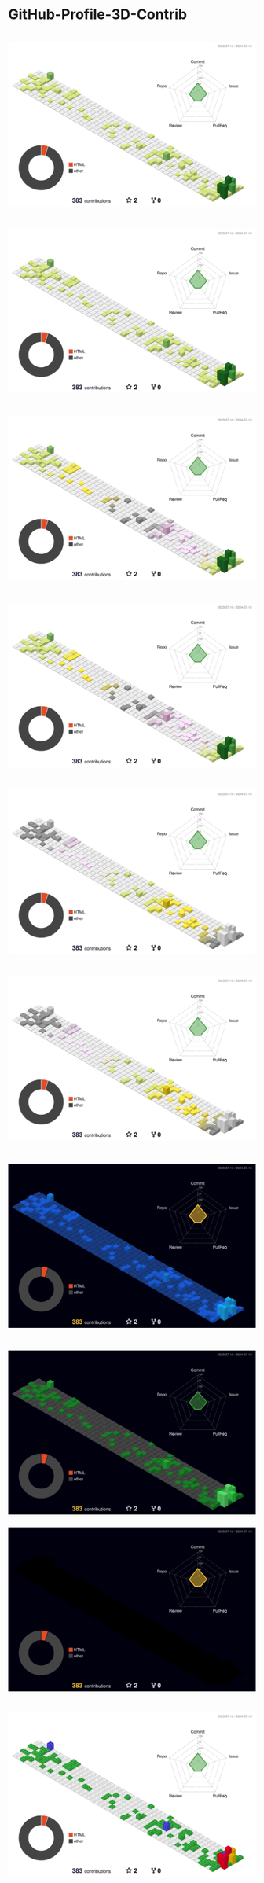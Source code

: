 # GitHub-Profile-3D-Contrib
# ![](./profile-3d-contrib/profile-green-animate.svg)
# ![](./profile-3d-contrib/profile-green.svg)
# ![](./profile-3d-contrib/profile-season-animate.svg)
# ![](./profile-3d-contrib/profile-season.svg)
# ![](./profile-3d-contrib/profile-south-season-animate.svg)
# ![](./profile-3d-contrib/profile-south-season.svg)
# ![](./profile-3d-contrib/profile-night-view.svg)
# ![](./profile-3d-contrib/profile-night-green.svg)
![](./profile-3d-contrib/profile-night-rainbow.svg)
# ![](./profile-3d-contrib/profile-gitblock.svg)
